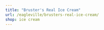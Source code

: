 ```yaml
---
title: "Bruster's Real Ice Cream"
url: /eagleville/brusters-real-ice-cream/
shop: ice cream
---
```

